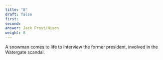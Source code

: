 ```yaml
---
title: "8"
draft: false
first: 
second:
answer: Jack Frost/Nixon
weight: 8
---
```

A snowman comes to life to interview the former president, involved in the Watergate scandal.
